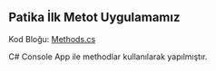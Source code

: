 ## Patika İlk Metot Uygulamamız

Kod Bloğu: [Methods.cs](https://github.com/batuhan-uzun/FirstMethodProject/blob/master/Methods.cs)

C# Console App ile methodlar kullanılarak yapılmıştır.
